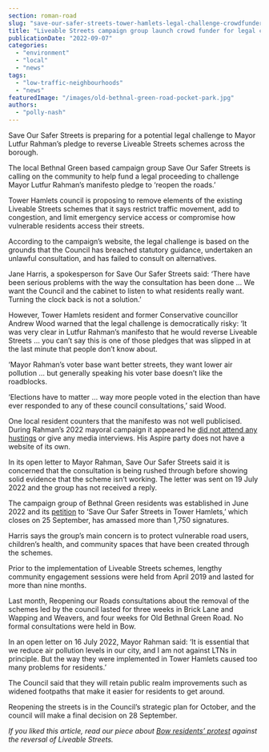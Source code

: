 ```yaml
---
section: roman-road
slug: "save-our-safer-streets-tower-hamlets-legal-challenge-crowdfunder"
title: "Liveable Streets campaign group launch crowd funder for legal challenge to Tower Hamlets Council"
publicationDate: "2022-09-07"
categories: 
  - "environment"
  - "local"
  - "news"
tags: 
  - "low-traffic-neighbourhoods"
  - "news"
featuredImage: "/images/old-bethnal-green-road-pocket-park.jpg"
authors: 
  - "polly-nash"
---
```


Save Our Safer Streets is preparing for a potential legal challenge to Mayor Lutfur Rahman’s pledge to reverse Liveable Streets schemes across the borough. 

The local Bethnal Green based campaign group Save Our Safer Streets is calling on the community to help fund a legal proceeding to challenge Mayor Lutfur Rahman’s manifesto pledge to ‘reopen the roads.’

Tower Hamlets council is proposing to remove elements of the existing Liveable Streets schemes that it says restrict traffic movement, add to congestion, and limit emergency service access or compromise how vulnerable residents access their streets. 

According to the campaign’s website, the legal challenge is based on the grounds that the Council has breached statutory guidance, undertaken an unlawful consultation, and has failed to consult on alternatives. 

Jane Harris, a spokesperson for Save Our Safer Streets said: ‘There have been serious problems with the way the consultation has been done … We want the Council and the cabinet to listen to what residents really want. Turning the clock back is not a solution.’ 

However, Tower Hamlets resident and former Conservative councillor Andrew Wood warned that the legal challenge is democratically risky: ‘It was very clear in Lutfur Rahman’s manifesto that he would reverse Liveable Streets … you can’t say this is one of those pledges that was slipped in at the last minute that people don’t know about.

‘Mayor Rahman’s voter base want better streets, they want lower air pollution … but generally speaking his voter base doesn’t like the roadblocks.

‘Elections have to matter … way more people voted in the election than have ever responded to any of these council consultations,’ said Wood.

One local resident counters that the manifesto was not well publicised. During Rahman’s 2022 mayoral campaign it appeared he [did not attend any hustings](https://romanroadlondon.com/may-elections-2022-tower-hamlets-john-biggs/) or give any media interviews. His Aspire party does not have a website of its own. 

In its open letter to Mayor Rahman, Save Our Safer Streets said it is concerned that the consultation is being rushed through before showing solid evidence that the scheme isn’t working. The letter was sent on 19 July 2022 and the group has not received a reply. 

The campaign group of Bethnal Green residents was established in June 2022 and its [petition](https://romanroadlondon.com/notices/save-our-safer-streets-tower-hamlets/) to ‘Save Our Safer Streets in Tower Hamlets,’ which closes on 25 September, has amassed more than 1,750 signatures. 

Harris says the group’s main concern is to protect vulnerable road users, children’s health, and community spaces that have been created through the schemes. 

Prior to the implementation of Liveable Streets schemes, lengthy community engagement sessions were held from April 2019 and lasted for more than nine months. 

Last month, Reopening our Roads consultations about the removal of the schemes led by the council lasted for three weeks in Brick Lane and Wapping and Weavers, and four weeks for Old Bethnal Green Road. No formal consultations were held in Bow. 

In an open letter on 16 July 2022, Mayor Rahman said: ‘It is essential that we reduce air pollution levels in our city, and I am not against LTNs in principle. But the way they were implemented in Tower Hamlets caused too many problems for residents.’

The Council said that they will retain public realm improvements such as widened footpaths that make it easier for residents to get around. 

Reopening the streets is in the Council’s strategic plan for October, and the council will make a final decision on 28 September. 

_If you liked this article, read our piece about_ [_Bow residents’ protest_](https://romanroadlondon.com/antill-road-bow-liveable-streets-protest/) _against the reversal of Liveable Streets._ 


